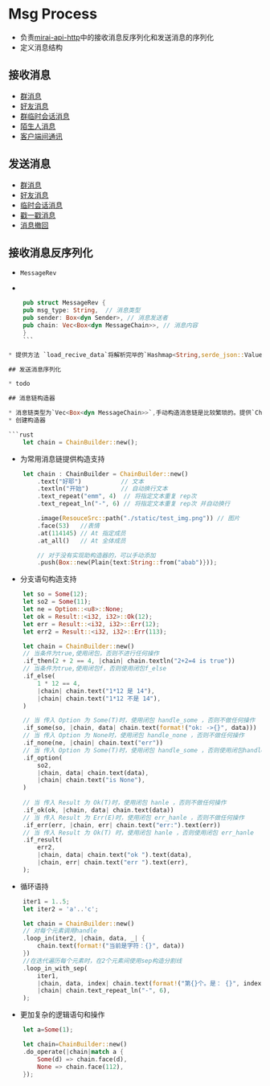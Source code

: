 # Msg Process

* 负责[mirai-api-http](https://github.com/project-mirai/mirai-api-http)中的接收消息反序列化和发送消息的序列化
* 定义消息结构

## 接收消息

* [群消息](https://github.com/project-mirai/mirai-api-http/blob/master/docs/api/MessageType.md#%E7%BE%A4%E6%B6%88%E6%81%AF)
* [好友消息](https://github.com/project-mirai/mirai-api-http/blob/master/docs/api/MessageType.md#%E5%A5%BD%E5%8F%8B%E6%B6%88%E6%81%AF)
* [群临时会话消息](https://github.com/project-mirai/mirai-api-http/blob/master/docs/api/MessageType.md#%E7%BE%A4%E4%B8%B4%E6%97%B6%E6%B6%88%E6%81%AF)
* [陌生人消息](https://github.com/project-mirai/mirai-api-http/blob/master/docs/api/MessageType.md#%E9%99%8C%E7%94%9F%E4%BA%BA%E6%B6%88%E6%81%AF)
* [客户端间通讯](https://github.com/project-mirai/mirai-api-http/blob/master/docs/api/MessageType.md#%E5%85%B6%E4%BB%96%E5%AE%A2%E6%88%B7%E7%AB%AF%E6%B6%88%E6%81%AF)

## 发送消息

* [群消息](https://github.com/project-mirai/mirai-api-http/blob/master/docs/adapter/WebsocketAdapter.md#%E5%8F%91%E9%80%81%E7%BE%A4%E6%B6%88%E6%81%AF)
* [好友消息](https://github.com/project-mirai/mirai-api-http/blob/master/docs/adapter/WebsocketAdapter.md#%E5%8F%91%E9%80%81%E5%A5%BD%E5%8F%8B%E6%B6%88%E6%81%AF)
* [临时会话消息](https://github.com/project-mirai/mirai-api-http/blob/master/docs/adapter/WebsocketAdapter.md#%E5%8F%91%E9%80%81%E4%B8%B4%E6%97%B6%E4%BC%9A%E8%AF%9D%E6%B6%88%E6%81%AF)
* [戳一戳消息](https://github.com/project-mirai/mirai-api-http/blob/master/docs/adapter/WebsocketAdapter.md#%E5%8F%91%E9%80%81%E5%A4%B4%E5%83%8F%E6%88%B3%E4%B8%80%E6%88%B3%E6%B6%88%E6%81%AF)
* [消息撤回](https://github.com/project-mirai/mirai-api-http/blob/master/docs/adapter/WebsocketAdapter.md#%E6%92%A4%E5%9B%9E%E6%B6%88%E6%81%AF)

## 接收消息反序列化

* `MessageRev`

*

```rust
    pub struct MessageRev {
    pub msg_type: String,  // 消息类型
    pub sender: Box<dyn Sender>, // 消息发送者
    pub chain: Vec<Box<dyn MessageChain>>, // 消息内容
    }
    ```

* 提供方法 `load_recive_data`将解析完毕的`Hashmap<String,serde_json::Value>`转换为`MessageRev`

## 发送消息序列化

* todo

## 消息链构造器

* 消息链类型为`Vec<Box<dyn MessageChain>>`,手动构造消息链是比较繁琐的。提供`ChainBuiler`用于辅助构造消息链
* 创建构造器

```rust
    let chain = ChainBuilder::new();
```

* 为常用消息链提供构造支持

```rust
    let chain : ChainBuilder = ChainBuilder::new()
        .text("好耶")           // 文本
        .textln("开始")         // 自动换行文本
        .text_repeat("emm", 4)  // 将指定文本重复 rep次
        .text_repeat_ln("-", 6) // 将指定文本重复 rep次 并自动换行

        .image(ResouceSrc::path("./static/test_img.png")) // 图片
        .face(53)   //表情
        .at(114145) // At 指定成员
        .at_all()   // At 全体成员

        // 对于没有实现助构造器的，可以手动添加
        .push(Box::new(Plain{text:String::from("abab")}));   
```

* 分支语句构造支持

```rust
    let so = Some(12);
    let so2 = Some(11);
    let ne = Option::<u8>::None;
    let ok = Result::<i32, i32>::Ok(12);
    let err = Result::<i32, i32>::Err(12);
    let err2 = Result::<i32, i32>::Err(113);

    let chain = ChainBuilder::new()
    // 当条件为true,使用闭包，否则不进行任何操作
    .if_then(2 + 2 == 4, |chain| chain.textln("2+2=4 is true"))
    // 当条件为true,使用闭包f，否则使用闭包f_else
    .if_else(
        1 * 12 == 4,
        |chain| chain.text("1*12 是 14"),
        |chain| chain.text("1*12 不是 14"),
    )

    // 当 传入 Option 为 Some(T)时，使用闭包 handle_some ，否则不做任何操作
    .if_some(so, |chain, data| chain.text(format!("ok: ->{}", data)))
    // 当 传入 Option 为 None时，使用闭包 handle_none ，否则不做任何操作
    .if_none(ne, |chain| chain.text("err"))
    // 当 传入 Option 为 Some(T)时，使用闭包 handle_some ，否则使用闭包handle_none
    .if_option(
        so2,
        |chain, data| chain.text(data),
        |chain| chain.text("is None"),
    )
    
    // 当 传入 Result 为 Ok(T)时，使用闭包 hanle ，否则不做任何操作
    .if_ok(ok, |chain, data| chain.text(data))
    // 当 传入 Result 为 Err(E)时，使用闭包 err_hanle ，否则不做任何操作
    .if_err(err, |chain, err| chain.text("err:").text(err))
    // 当 传入 Result 为 Ok(T) 时，使用闭包 hanle ，否则使用闭包 err_hanle
    .if_result(
        err2,
        |chain, data| chain.text("ok ").text(data),
        |chain, err| chain.text("err ").text(err),
    );
```

* 循环语持

```rust
    iter1 = 1..5;
    let iter2 = 'a'..'c';

    let chain = ChainBuilder::new()
    // 对每个元素调用handle
    .loop_in(iter2, |chain, data, _| {
        chain.text(format!("当前是字符：{}", data))
    })
    //在迭代遍历每个元素时，在2个元素间使用sep构造分割线
    .loop_in_with_sep(
        iter1,
        |chain, data, index| chain.text(format!("第{}个。是： {}", index, data)),
        |chain| chain.text_repeat_ln("-", 6),
    );
```

* 更加复杂的逻辑语句和操作

```rust
    let a=Some(1);

    let chain=ChainBuilder::new()
    .do_operate(|chain|match a {
        Some(d) => chain.face(d),
        None => chain.face(112),
    });
```
